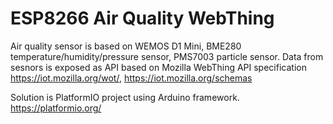 # ESP8266 Air Quality WebThing

Air quality sensor is based on WEMOS D1 Mini, BME280 temperature/humidity/pressure sensor, PMS7003 particle sensor.
Data from sesnors is exposed as API based on Mozilla WebThing API specification https://iot.mozilla.org/wot/, https://iot.mozilla.org/schemas

Solution is PlatformIO project using Arduino framework. https://platformio.org/
